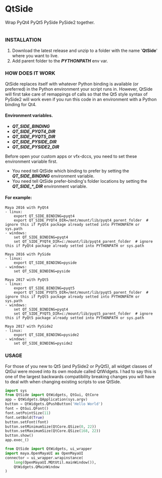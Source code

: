 # QtSide
Wrap PyQt4 PyQt5 PySide PySide2 together.

#
### INSTALLATION
1. Download the latest release and unzip to a folder with the name '**QtSide**' where you want to live.
2. Add parent folder to the **_PYTHONPATH_** env var.

### HOW DOES IT WORK
QtSide replaces itself with whatever Python binding is available (or preferred) in the Python environment your script runs in. 
However, QtSide will first take care of remappings of calls so that the Qt5 style syntax of PySide2 will work even if you run 
this code in an environment with a Python binding for Qt4.

#### Environment variables.
* **_QT_SIDE_BINDING_**
* **_QT_SIDE_PYQT4_DIR_**
* **_QT_SIDE_PYQT5_DIR_**
* **_QT_SIDE_PYSIDE_DIR_**
* **_QT_SIDE_PYSIDE2_DIR_**

Before open your custom apps or vfx-dccs, you need to set these environment variable first.
- You need tell QtSide which binding to prefer by setting the **_QT_SIDE_BINDING_** environment variable.
- You need tell QtSide prefer-binding's folder locations by setting the **_QT_SIDE\_\*\_DIR_** environment variable.

#### For example:
```
Maya 2016 with PyQt4
- linux:
    export QT_SIDE_BINDING=pyqt4
    export QT_SIDE_PYQT4_DIR=/mnt/mount/lib/pyqt4_parent_folder  # ignore this if PyQt4 package already setted into PYTHONPATH or sys.path
- windows:
    set QT_SIDE_BINDING=pyqt4
    set QT_SIDE_PYQT4_DIR=c:/mount/lib/pyqt4_parent_folder  # ignore this if PyQt4 package already setted into PYTHONPATH or sys.path

Maya 2016 with PySide
- linux:
    export QT_SIDE_BINDING=pyside
- windows:
    set QT_SIDE_BINDING=pyside

Maya 2017 with PyQt5
- linux:
    export QT_SIDE_BINDING=pyqt5
    export QT_SIDE_PYQT5_DIR=/mnt/mount/lib/pyqt5_parent_folder  # ignore this if PyQt5 package already setted into PYTHONPATH or sys.path
- windows:
    set QT_SIDE_BINDING=pyqt4
    set QT_SIDE_PYQT5_DIR=c:/mount/lib/pyqt5_parent_folder  # ignore this if PyQt5 package already setted into PYTHONPATH or sys.path

Maya 2017 with PySide2
- linux:
    export QT_SIDE_BINDING=pyside2
- windows:
    set QT_SIDE_BINDING=pyside2
```  
### USAGE
For those of you new to Qt5 (and PySide2 or PyQt5), all widget classes of QtGui were moved into its own module called QtWidgets. 
I had to say this is one of the largest backwards compatibility breaking changes you will have to deal with 
when changing existing scripts to use QtSide.

```python
import sys
from QtSide import QtWidgets, QtGui, QtCore
app = QtWidgets.QApplication(sys.argv)
button = QtWidgets.QPushButton('Hello World')
font = QtGui.QFont()
font.setPointSize(11)
font.setBold(True)
button.setFont(font)
button.setMinimumSize(QtCore.QSize(0, 22))
button.setMaximumSize(QtCore.QSize(168, 22))
button.show()
app.exec_()
```

```python
from QtSide import QtWidgets, ui_wrapper
import maya.OpenMayaUI as OpenMayaUI
connector = ui_wrapper.wrapinstance(
    long(OpenMayaUI.MQtUtil.mainWindow()),
    QtWidgets.QMainWindow
)
```
